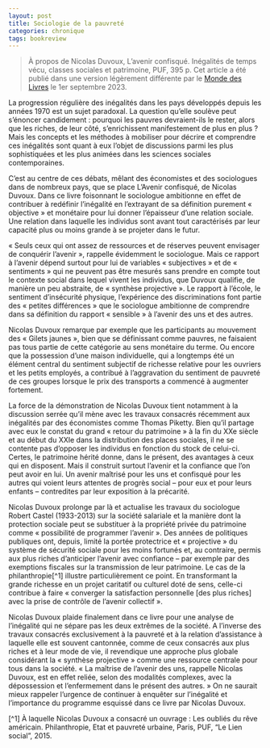 ```yaml
---
layout: post
title: Sociologie de la pauvreté
categories: chronique
tags: bookreview
---
```


> À propos de Nicolas Duvoux, L’avenir confisqué. Inégalités de temps vécu, classes sociales et patrimoine, PUF, 395 p. Cet article a été publié dans une version légèrement différente par le [Monde des Livres](https://www.lemonde.fr/livres/article/2023/10/15/very-important-people-les-rituels-du-luxe-et-de-la-beaute-au-crible-d-ashley-mears_6194568_3260.html) le 1er septembre 2023.

La progression régulière des inégalités dans les pays développés depuis les années 1970 est un sujet paradoxal. La question qu’elle soulève peut s’énoncer candidement : pourquoi les pauvres devraient-ils le rester, alors que les riches, de leur côté, s’enrichissent manifestement de plus en plus ? Mais les concepts et les méthodes à mobiliser pour décrire et comprendre ces inégalités sont quant à eux l’objet de discussions parmi les plus sophistiquées et les plus animées dans les sciences sociales contemporaines.

C’est au centre de ces débats, mêlant des économistes et des sociologues dans de nombreux pays, que se place L’Avenir confisqué, de Nicolas Duvoux. Dans ce livre foisonnant le sociologue ambitionne en effet de contribuer à redéfinir l’inégalité en l’extrayant de sa définition purement « objective » et monétaire pour lui donner l’épaisseur d’une relation sociale. Une relation dans laquelle les individus sont avant tout caractérisés par leur capacité plus ou moins grande à se projeter dans le futur.

« Seuls ceux qui ont assez de ressources et de réserves peuvent envisager de conquérir l’avenir », rappelle évidemment le sociologue. Mais ce rapport à l’avenir dépend surtout pour lui de variables « subjectives » et de « sentiments » qui ne peuvent pas être mesurés sans prendre en compte tout le contexte social dans lequel vivent les individus, que Duvoux qualifie, de manière un peu abstraite, de « synthèse projective ». Le rapport à l’école, le sentiment d’insécurité physique, l’expérience des discriminations font partie des « petites différences » que le sociologue ambitionne de comprendre dans sa définition du rapport « sensible » à l’avenir des uns et des autres.

Nicolas Duvoux remarque par exemple que les participants au mouvement des « Gilets jaunes », bien que se définissant comme pauvres, ne faisaient pas tous partie de cette catégorie au sens monétaire du terme. Ou encore que la possession d’une maison individuelle, qui a longtemps été un élément central du sentiment subjectif de richesse relative pour les ouvriers et les petits employés, a contribué à l’aggravation du sentiment de pauvreté de ces groupes lorsque le prix des transports a commencé à augmenter fortement.

La force de la démonstration de Nicolas Duvoux tient notamment à la discussion serrée qu’il mène avec les travaux consacrés récemment aux inégalités par des économistes comme Thomas Piketty. Bien qu’il partage avec eux le constat du grand « retour du patrimoine » à la fin du XXe siècle et au début du XXIe dans la distribution des places sociales, il ne se contente pas d’opposer les individus en fonction du stock de celui-ci. Certes, le patrimoine hérité donne, dans le présent, des avantages à ceux qui en disposent. Mais il construit surtout l’avenir et la confiance que l’on peut avoir en lui. Un avenir maîtrisé pour les uns et confisqué pour les autres qui voient leurs attentes de progrès social – pour eux et pour leurs enfants – contredites par leur exposition à la précarité.

Nicolas Duvoux prolonge par là et actualise les travaux du sociologue Robert Castel (1933-2013) sur la société salariale et la manière dont la protection sociale peut se substituer à la propriété privée du patrimoine comme « possibilité de programmer l’avenir ». Des années de politiques publiques ont, depuis, limité la portée protectrice et « projective » du système de sécurité sociale pour les moins fortunés et, au contraire, permis aux plus riches d’anticiper l’avenir avec confiance – par exemple par des exemptions fiscales sur la transmission de leur patrimoine. Le cas de la philanthropie[^1] illustre particulièrement ce point. En transformant la grande richesse en un projet caritatif ou culturel doté de sens, celle-ci contribue à faire « converger la satisfaction personnelle [des plus riches] avec la prise de contrôle de l’avenir collectif ».

Nicolas Duvoux plaide finalement dans ce livre pour une analyse de l’inégalité qui ne sépare pas les deux extrêmes de la société. A l’inverse des travaux consacrés exclusivement à la pauvreté et à la relation d’assistance à laquelle elle est souvent cantonnée, comme de ceux consacrés aux plus riches et à leur mode de vie, il revendique une approche plus globale considérant la « synthèse projective » comme une ressource centrale pour tous dans la société. « La maîtrise de l’avenir des uns, rappelle Nicolas Duvoux, est en effet reliée, selon des modalités complexes, avec la dépossession et l’enfermement dans le présent des autres. » On ne saurait mieux rappeler l’urgence de continuer à enquêter sur l’inégalité et l’importance du programme esquissé dans ce livre par Nicolas Duvoux.

[^1] À laquelle Nicolas Duvoux a consacré un ouvrage : Les oubliés du rêve américain. Philanthropie, Etat et pauvreté urbaine, Paris, PUF, “Le Lien social”, 2015.
